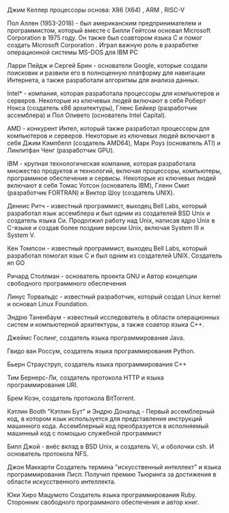 Джим Келлер процессоры основа: X86 (X64) , ARM , RISC-V

Пол Аллен (1953-2018) - был американским предпринимателем и программистом, который вместе с Билли Гейтсом основал Microsoft Corporation в 1975 году. Он также был соавтором языка C и помог создать Microsoft Corporation . Играл важную роль в разработке операционной системы MS-DOS для IBM PC

Ларри Пейдж и Сергей Брин - основатели Google, которые создали поисковик и развили его в полноценную платформу для навигации Интернета, а также разработали алгоритмы для анализа данных.

Intel* - компания, которая разработала процессоры для компьютеров и серверов. Некоторые из ключевых людей включают в себя Роберт Нокса (создатель x86 архитектуры), Гленс Бейкер (разработчик ассемблера) и Пол Оливето (основатель Intel Capital).

AMD - конкурент Интел, который также разработал процессоры для компьютеров и серверов. Некоторые из ключевых людей включают в себя Джим Кэмпбелл (создатель AMD64), Марк Роуз (основатель ATI) и Линлитфан Ченг (разработчик GPU).

IBM - крупная технологическая компания, которая разработала множество продуктов и технологий, включая процессоры, компьютеры, программное обеспечение и сервисы. Некоторые из ключевых людей включают в себя Томас Уотсон (основатель IBM), Гленн Смит (разработчик FORTRAN) и Виктор Шоу (создатель UNIX).

Деннис Ритч - известный программист, выходец Bell Labs, который разработал язык ассемблера и был одним из создателей BSD Unix и создатель языка Си. Продолжил работу над Unix, написав ядро Unix в C-языке и создав более поздние версии Unix, включая System III и System V.

Кен Томпсон - известный программист, выходец Bell Labs, который разработал помогал язык С и был одним из создателей UNIX. Создатель яп GO

Ричард Столлман - основатель проекта GNU и Автор концепции свободного программного обеспечения

Линус Торвальдс - известный разработчик, который создал Linux kernel и основал Linux Foundation.

Эндрю Таненбаум - известный исследователь в области операционных систем и компьютерной архитектуры, а также соавтор языка C++.

Джеймс Гослинг, создатель языка программирования Java.

Гвидо ван Россум, создатель языка программирования Python.

Бьерн Страуструп, создатель языка программирования C++

Тим Бернерс-Ли, создатель протокола HTTP и языка программирования URI.

Брем Коэн, создатель протокола BitTorrent.

Кэтлин Booth "Кэтлин Бут" и Эндрю  Дональд - Первый ассемблерный код, в котором язык используется для представления инструкций машинного кода. Ассемблерный код преобразуется в исполняемый машинный код с помощью служебной программист 

Билл Джой - внёс вклад в BSD Unix, и создатель Vi, и оболочки csh. И основатель протокола NFS.

Джон Маккарти Создатель термина "искусственный интеллект" и языка программирования Лисп. Получил премию Тьюринга за достижения в области искусственного интеллекта.

Юки Хиро Мацумото  Создатель языка программирования Ruby. Сторонник свободного программного обеспечения и автор книг.



